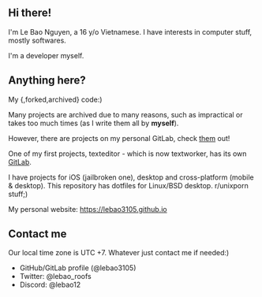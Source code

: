 ## Hi there!

I'm Le Bao Nguyen, a 16 y/o Vietnamese. I have interests in computer stuff, mostly softwares.

I'm a developer myself.

## Anything here?

My {,forked,archived} code:)

Many projects are archived due to many reasons, such as impractical or takes too much times (as I write them all by **myself**).

However, there are projects on my personal GitLab, check [them](https://gitlab.com/lebao3105) out!

One of my first projects, texteditor - which is now textworker, has its own [GitLab](https://gitlab.com/textworker).

I have projects for iOS (jailbroken one), desktop and cross-platform (mobile & desktop). This repository has dotfiles for Linux/BSD desktop. r/unixporn stuff;)

My personal website: https://lebao3105.github.io

## Contact me

Our local time zone is UTC +7. Whatever just contact me if needed:)

* GitHub/GitLab profile (@lebao3105)
* Twitter: @lebao_roofs
* Discord: @lebao12
